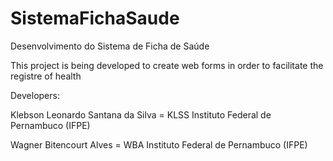 # SistemaFichaSaude
Desenvolvimento do Sistema de Ficha de Saúde

This project is being developed to create web forms in order to facilitate the registre of health 

Developers:

Klebson Leonardo Santana da Silva = KLSS
Instituto Federal de Pernambuco (IFPE)

Wagner Bitencourt Alves = WBA
Instituto Federal de Pernambuco (IFPE)
